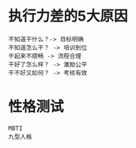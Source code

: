 
# 执行力差的5大原因
    不知道干什么？-> 目标明确
    不知道怎么干？ -> 培训到位
    干起来不顺畅 -> 流程合理
    干好了怎么样？ -> 激励公平
    干不好又如何？ -> 考核有效

# 性格测试
    MBTI
    九型人格